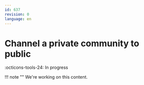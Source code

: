 ```yaml
---
id: 637
revision: 0
language: en
---
```


# Channel a private community to public

:octicons-tools-24: In progress

!!! note ""
We're working on this content.

